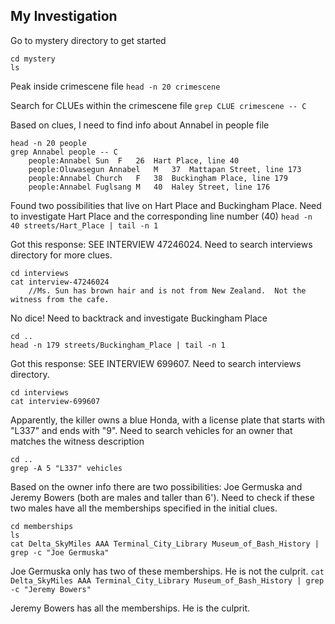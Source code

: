 ## My Investigation
Go to mystery directory to get started
```
cd mystery
ls
```

Peak inside crimescene file
`head -n 20 crimescene`

Search for CLUEs within the crimescene file
`grep CLUE crimescene -- C`


Based on clues, I need to find info about Annabel in people file
```
head -n 20 people
grep Annabel people -- C
	people:Annabel Sun	F	26	Hart Place, line 40
	people:Oluwasegun Annabel	M	37	Mattapan Street, line 173
	people:Annabel Church	F	38	Buckingham Place, line 179
	people:Annabel Fuglsang	M	40	Haley Street, line 176
```

Found two possibilities that live on Hart Place and Buckingham Place. Need to investigate Hart Place and the corresponding line number (40)
`head -n 40 streets/Hart_Place | tail -n 1`

Got this response: SEE INTERVIEW 47246024. Need to search interviews directory for more clues.
```
cd interviews
cat interview-47246024
	//Ms. Sun has brown hair and is not from New Zealand.  Not the witness from the cafe.
```

No dice! Need to backtrack and investigate Buckingham Place
```
cd ..
head -n 179 streets/Buckingham_Place | tail -n 1
```

Got this response: SEE INTERVIEW 699607. Need to search interviews directory.
```
cd interviews
cat interview-699607
```

Apparently, the killer owns a blue Honda, with a license plate that starts with "L337" and ends with "9". Need to search vehicles for an owner that matches the witness description
```
cd ..
grep -A 5 "L337" vehicles
```

Based on the owner info there are two possibilities: Joe Germuska and Jeremy Bowers (both are males and taller than 6'). Need to check if these two males have all the memberships specified in the initial clues.
```
cd memberships
ls
cat Delta_SkyMiles AAA Terminal_City_Library Museum_of_Bash_History | grep -c "Joe Germuska"
```

Joe Germuska only has two of these memberships. He is not the culprit.
`cat Delta_SkyMiles AAA Terminal_City_Library Museum_of_Bash_History | grep -c "Jeremy Bowers"`

Jeremy Bowers has all the memberships. He is the culprit.
